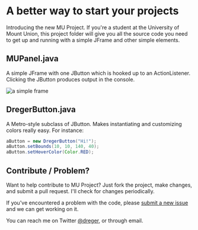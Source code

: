 # A better way to start your projects

Introducing the new MU Project. If you're a student at the University of Mount Union, this project folder will give you all the source code you need to get up and running with a simple JFrame and other simple elements. 

## MUPanel.java

A simple JFrame with one JButton which is hooked up to an ActionListener. Clicking the JButton produces output in the console. 

![a simple frame](http://f.cl.ly/items/2h3r410h0V2E0v140x0A/mupanel.png)

## DregerButton.java

A Metro-style subclass of JButton. Makes instantiating and customizing colors really easy. For instance: 

```java
aButton = new DregerButton("Hi!");
aButton.setBounds(10, 10, 140, 40);
aButton.setHoverColor(Color.RED);
```

## Contribute / Problem? 

Want to help contribute to MU Project? Just fork the project, make changes, and submit a pull request. I'll check for changes periodically. 

If you've encountered a problem with the code, please [submit a new issue](https://github.com/dreger/mu-project/issues/new) and we can get working on it. 

You can reach me on Twitter [@dreger](http://twitter.com/dreger), or through email. 